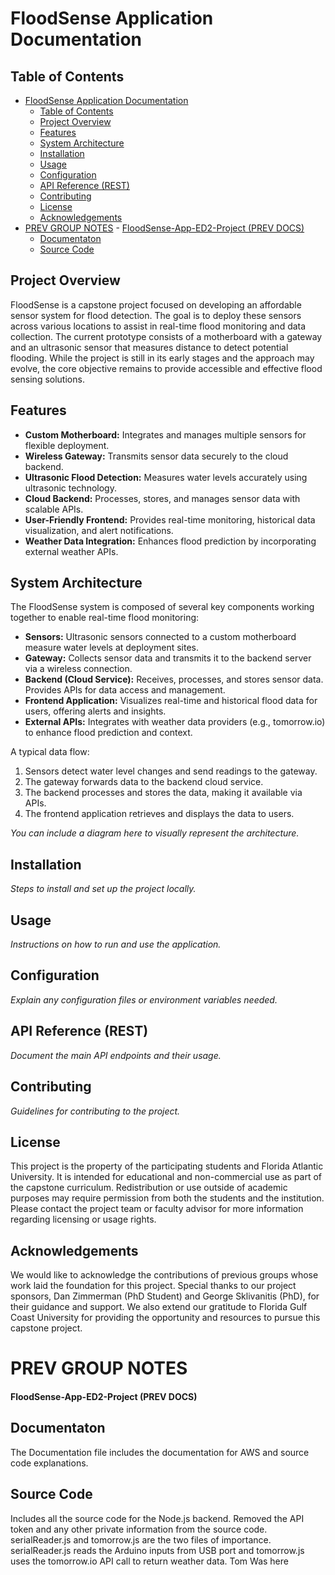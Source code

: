 # FloodSense Application Documentation

## Table of Contents

- [FloodSense Application Documentation](#floodsense-application-documentation)
  - [Table of Contents](#table-of-contents)
  - [Project Overview](#project-overview)
  - [Features](#features)
  - [System Architecture](#system-architecture)
  - [Installation](#installation)
  - [Usage](#usage)
  - [Configuration](#configuration)
  - [API Reference (REST)](#api-reference-rest)
  - [Contributing](#contributing)
  - [License](#license)
  - [Acknowledgements](#acknowledgements)
- [PREV GROUP NOTES](#prev-group-notes) - [FloodSense-App-ED2-Project (PREV DOCS)](#floodsense-app-ed2-project-prev-docs)
  - [Documentaton](#documentaton)
  - [Source Code](#source-code)

## Project Overview

FloodSense is a capstone project focused on developing an affordable sensor system for flood detection. The goal is to deploy these sensors across various locations to assist in real-time flood monitoring and data collection. The current prototype consists of a motherboard with a gateway and an ultrasonic sensor that measures distance to detect potential flooding. While the project is still in its early stages and the approach may evolve, the core objective remains to provide accessible and effective flood sensing solutions.

## Features

- **Custom Motherboard:** Integrates and manages multiple sensors for flexible deployment.
- **Wireless Gateway:** Transmits sensor data securely to the cloud backend.
- **Ultrasonic Flood Detection:** Measures water levels accurately using ultrasonic technology.
- **Cloud Backend:** Processes, stores, and manages sensor data with scalable APIs.
- **User-Friendly Frontend:** Provides real-time monitoring, historical data visualization, and alert notifications.
- **Weather Data Integration:** Enhances flood prediction by incorporating external weather APIs.

## System Architecture

The FloodSense system is composed of several key components working together to enable real-time flood monitoring:

- **Sensors:** Ultrasonic sensors connected to a custom motherboard measure water levels at deployment sites.
- **Gateway:** Collects sensor data and transmits it to the backend server via a wireless connection.
- **Backend (Cloud Service):** Receives, processes, and stores sensor data. Provides APIs for data access and management.
- **Frontend Application:** Visualizes real-time and historical flood data for users, offering alerts and insights.
- **External APIs:** Integrates with weather data providers (e.g., tomorrow.io) to enhance flood prediction and context.

A typical data flow:

1. Sensors detect water level changes and send readings to the gateway.
2. The gateway forwards data to the backend cloud service.
3. The backend processes and stores the data, making it available via APIs.
4. The frontend application retrieves and displays the data to users.

_You can include a diagram here to visually represent the architecture._

## Installation

_Steps to install and set up the project locally._

## Usage

_Instructions on how to run and use the application._

## Configuration

_Explain any configuration files or environment variables needed._

## API Reference (REST)

_Document the main API endpoints and their usage._

## Contributing

_Guidelines for contributing to the project._

## License

This project is the property of the participating students and Florida Atlantic University. It is intended for educational and non-commercial use as part of the capstone curriculum. Redistribution or use outside of academic purposes may require permission from both the students and the institution. Please contact the project team or faculty advisor for more information regarding licensing or usage rights.

## Acknowledgements

We would like to acknowledge the contributions of previous groups whose work laid the foundation for this project. Special thanks to our project sponsors, Dan Zimmerman (PhD Student) and George Sklivanitis (PhD), for their guidance and support. We also extend our gratitude to Florida Gulf Coast University for providing the opportunity and resources to pursue this capstone project.

# PREV GROUP NOTES

#### FloodSense-App-ED2-Project (PREV DOCS)

## Documentaton

The Documentation file includes the documentation for AWS and source code explanations.

## Source Code

Includes all the source code for the Node.js backend. Removed the API token and any other private information from the source code. serialReader.js and tomorrow.js are the two files of importance. serialReader.js reads the Arduino inputs from USB port and tomorrow.js uses the tomorrow.io API call to return weather data.
Tom Was here
